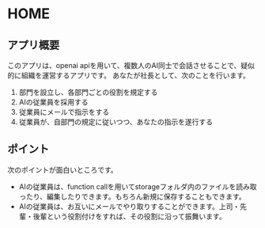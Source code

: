 # HOME

## アプリ概要

このアプリは、openai apiを用いて、複数人のAI同士で会話させることで、疑似的に組織を運営するアプリです。
あなたが社長として、次のことを行います。

1. 部門を設立し、各部門ごとの役割を規定する
1. AIの従業員を採用する
1. 従業員にメールで指示をする
1. 従業員が、自部門の規定に従いつつ、あなたの指示を遂行する

## ポイント

次のポイントが面白いところです。

* AIの従業員は、function callを用いてstorageフォルダ内のファイルを読み取ったり、編集したりできます。もちろん新規に保存することもできます。
* AIの従業員は、お互いにメールでやり取りすることができます。上司・先輩・後輩という役割付けをすれば、その役割に沿って振舞います。